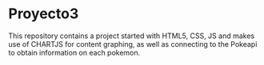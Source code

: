 # Proyecto3

This repository contains a project started with HTML5, CSS, JS and makes use of CHARTJS for content graphing, as well as connecting to the Pokeapi to obtain information on each pokemon.
